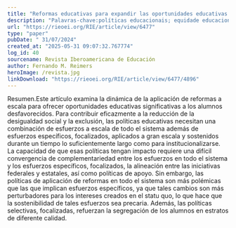 ```yaml
---
title: "Reformas educativas para expandir las oportunidades educativas en México. El poder de la política y los retos de su aplicación1"
description: "Palavras-chave:políticas educacionais; equidade educacional; qualidade educacional; reformas educacionais."
url: "https://rieoei.org/RIE/article/view/6477"
type: "paper"
pubDate: " 31/07/2024"
created_at: "2025-05-31 09:07:32.767774"
log_id: 40
sourcename: Revista Iberoamericana de Educación
author: Fernando M. Reimers
heroImage: /revista.jpg
linkDownload: "https://rieoei.org/RIE/article/view/6477/4896"
---
```


Resumen.Este artículo examina la dinámica de la aplicación de reformas a escala para ofrecer oportunidades educativas significativas a los alumnos desfavorecidos. Para contribuir eficazmente a la reducción de la desigualdad social y la exclusión, las políticas educativas necesitan una combinación de esfuerzos a escala de todo el sistema además de esfuerzos específicos, focalizados, aplicados a gran escala y sostenidos durante un tiempo lo suficientemente largo como para institucionalizarse. La capacidad de que esas políticas tengan impacto requiere una difícil convergencia de complementariedad entre los esfuerzos en todo el sistema y los esfuerzos específicos, focalizados, la alineación entre las iniciativas federales y estatales, así como políticas de apoyo. Sin embargo, las políticas de aplicación de reformas en todo el sistema son más polémicas que las que implican esfuerzos específicos, ya que tales cambios son más perturbadores para los intereses creados en el statu quo, lo que hace que la sostenibilidad de tales esfuerzos sea precaria. Además, las políticas selectivas, focalizadas, refuerzan la segregación de los alumnos en estratos de diferente calidad.
